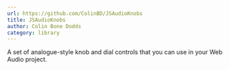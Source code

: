 ```yaml
---
url: https://github.com/ColinBD/JSAudioKnobs
title: JSAudioKnobs
author: Colin Bone Dodds
category: library
---
```


A set of analogue-style knob and dial controls that you can use in your Web Audio project.
